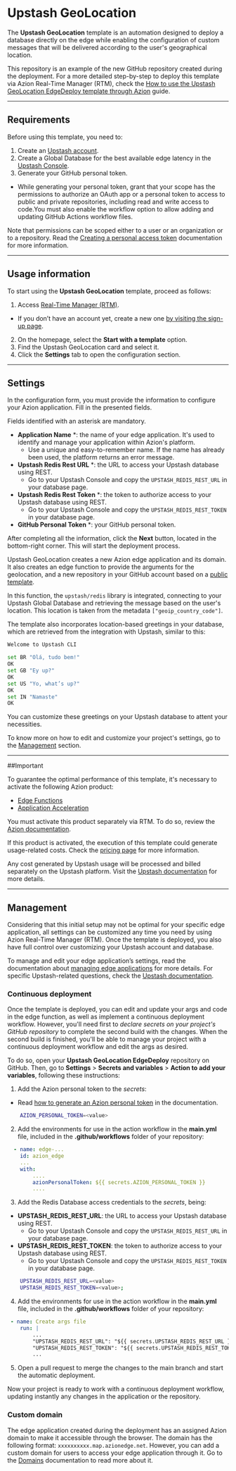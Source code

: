 # Upstash GeoLocation

The **Upstash GeoLocation** template is an automation designed to deploy a database directly on the edge while enabling the configuration of custom messages that will be delivered according to the user's geographical location.

This repository is an example of the new GitHub repository created during the deployment. For a more detailed step-by-step to deploy this template via Azion Real-Time Manager (RTM), check the [How to use the Upstash GeoLocation EdgeDeploy template through Azion](https://www.azion.com/en/documentation/products/guides/upstash-geolocation-edgedeploy/) guide.

---

## Requirements

Before using this template, you need to:

1. Create an [Upstash account](https://console.upstash.com/login).
2. Create a Global Database for the best available edge latency in the [Upstash Console](https://console.upstash.com/).
3. Generate your GitHub personal token.
* While generating your personal token, grant that your scope has the permissions to authorize an OAuth app or a personal token to access to public and private repositories, including read and write access to code.You must also enable the workflow option to allow adding and updating GitHub Actions workflow files.

Note that permissions can be scoped either to a user or an organization or to a repository. Read the [Creating a personal access token](https://docs.github.com/en/authentication/keeping-your-account-and-data-secure/managing-your-personal-access-tokens#creating-a-personal-access-token-classic) documentation for more information.

---

## Usage information

To start using the **Upstash GeoLocation** template, proceed as follows:

1. Access [Real-Time Manager (RTM)](https://manager.azion.com/).
- If you don’t have an account yet, create a new one [by visiting the sign-up page](https://manager.azion.com/signup/).
2. On the homepage, select the **Start with a template** option.
3. Find the Upstash GeoLocation card and select it.
4. Click the **Settings** tab to open the configuration section.

---

## Settings

In the configuration form, you must provide the information to configure your Azion application. Fill in the presented fields. 

Fields identified with an asterisk are mandatory.

- **Application Name** *: the name of your edge application. It's used to identify and manage your application within Azion's platform.
  - Use a unique and easy-to-remember name. If the name has already been used, the platform returns an error message.
- **Upstash Redis Rest URL** *: the URL to access your Upstash database using REST.
  - Go to your Upstash Console and copy the `UPSTASH_REDIS_REST_URL` in your database page.
- **Upstash Redis Rest Token** *: the token to authorize access to your Upstash database using REST. 
  - Go to your Upstash Console and copy the `UPSTASH_REDIS_REST_TOKEN` in your database page.
- **GitHub Personal Token** *: your GitHub personal token.

After completing all the information, click the **Next** button, located in the bottom-right corner. This will start the deployment process.

Upstash GeoLocation creates a new Azion edge application and its domain. It also creates an edge function to provide the arguments for the geolocation, and a new repository in your GitHub account based on a [public template](https://github.com/aziontech/azion-samples/tree/dev/templates/upstash-geolocation).

In this function, the `upstash/redis` library is integrated, connecting to your Upstash Global Database and retrieving the message based on the user's location. This location is taken from the metadata `["geoip_country_code"]`.

The template also incorporates location-based greetings in your database, which are retrieved from the integration with Upstash, similar to this:

```bash
Welcome to Upstash CLI

set BR "Olá, tudo bem!"
OK
set GB "Ey up?"
OK
set US "Yo, what’s up?"
OK
set IN "Namaste"
OK
```
You can customize these greetings on your Upstash database to attent your necessities.

To know more on how to edit and customize your project's settings, go to the [Management](#management) section.

---

##Important

To guarantee the optimal performance of this template, it's necessary to activate the following Azion product:

* [Edge Functions](/en/documentation/products/edge-application/edge-functions/)
* [Application Acceleration](https://www.azion.com/en/documentation/products/edge-application/application-acceleration/)

You must activate this product separately via RTM. To do so, review the [Azion documentation](https://www.azion.com/en/documentation/products/guides/chatgpt-plugin/).

If this product is activated, the execution of this template could generate usage-related costs. Check the [pricing page](https://www.azion.com/en/pricing/) for more information.

Any cost generated by Upstash usage will be processed and billed separately on the Upstash platform. Visit the [Upstash documentation](https://docs.upstash.com/redis/features/globaldatabase#pricing) for more details. 

---

## Management

Considering that this initial setup may not be optimal for your specific edge application, all settings can be customized any time you need by using Azion Real-Time Manager (RTM). Once the template is deployed, you also have full control over customizing your Upstash account and database.

To manage and edit your edge application’s settings, read the documentation about [managing edge applications](https://www.azion.com/en/documentation/products/edge-application/first-steps/) for more details. For specific Upstash-related questions, check the [Upstash documentation](https://docs.upstash.com/).

### Continuous deployment

Once the template is deployed, you can edit and update your args and code in the edge function, as well as implement a continuous deployment workflow. However, you'll need first to *declare secrets on your project's GitHub repository* to complete the second build with the changes. When the second build is finished, you'll be able to manage your project with a continuous deployment workflow and edit the args as desired.

To do so, open your **Upstash GeoLocation EdgeDeploy** repository on GitHub. Then, go to **Settings** > **Secrets and variables** > **Action to add your variables**, following these instructions:

1. Add the Azion personal token to the *secrets*:
- Read [how to generate an Azion personal token](https://www.azion.com/en/documentation/products/accounts/personal-tokens/) in the documentation.

```bash
    AZION_PERSONAL_TOKEN=<value>
```

2. Add the environments for use in the action workflow in the **main.yml** file, included in the **.github/workflows** folder of your repository:

```yml
  - name: edge-...
    id: azion_edge
    ...
    with:
        ....
        azionPersonalToken: ${{ secrets.AZION_PERSONAL_TOKEN }}
        ....

```

3. Add the Redis Database access credentials to the *secrets*, being:

- **UPSTASH_REDIS_REST_URL**: the URL to access your Upstash database using REST.
  - Go to your Upstash Console and copy the `UPSTASH_REDIS_REST_URL` in your database page.
- **UPSTASH_REDIS_REST_TOKEN**: the token to authorize access to your Upstash database using REST.
  - Go to your Upstash Console and copy the `UPSTASH_REDIS_REST_TOKEN` in your database page.

```bash
    UPSTASH_REDIS_REST_URL=<value>
    UPSTASH_REDIS_REST_TOKEN=<value>;
```

4. Add the environments for use in the action workflow in the **main.yml** file, included in the **.github/workflows** folder of your repository:

```yml
 - name: Create args file
    run: |
        ...
        "UPSTASH_REDIS_REST_URL": "${{ secrets.UPSTASH_REDIS_REST_URL }}",
        "UPSTASH_REDIS_REST_TOKEN": "${{ secrets.UPSTASH_REDIS_REST_TOKEN }}",
        ...
```

5. Open a pull request to merge the changes to the main branch and start the automatic deployment.

Now your project is ready to work with a continuous deployment workflow, updating instantly any changes in the application or the repository. 

### Custom domain

The edge application created during the deployment has an assigned Azion domain to make it accessible through the browser. The domain has the following format: `xxxxxxxxxx.map.azionedge.net`. However, you can add a custom domain for users to access your edge application through it. Go to the [Domains](https://www.azion.com/en/documentation/products/edge-application/domains/) documentation to read more about it.
